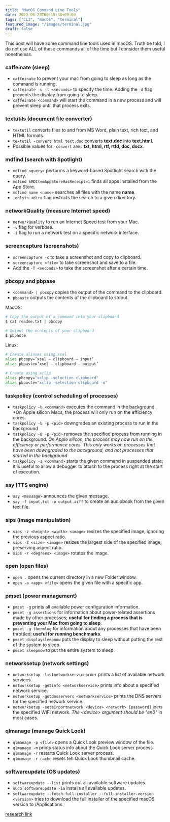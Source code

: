 ```yaml
---
title: "MacOS Command Line Tools"
date: 2023-06-28T00:15:38+09:00
tags: ["CLI", "macOS", "terminal"]
featured_image: "/images/terminal.jpg"
draft: false
---
```


This post will have some command line tools used in macOS. Truth be told, I do not use ALL of these commands all of the time but I consider them useful nonetheless.

### caffeinate (sleep)

- `caffeinate` to prevent your mac from going to sleep as long as the command is running.
- `caffeinate -u -t <seconds>` to specify the time.
Adding the `-d` flag prevents the display from going to sleep.
- `caffeinate <command>` will start the command in a new process and will prevent sleep until that process exits.


### textutils (document file converter)

- `textutil` converts files to and from MS Word, plain text, rich text, and HTML formats.
- `textutil -convert html text.doc` converts **text.doc** into **text.html**.
- Possible values for `-convert` are : **txt, html, rtf, rtfd, doc, docx**.

### mdfind (search with Spotlight)

- `mdfind <query>` performs a keyword-based Spotlight search with the query.
- `mdfind kMDItemAppStoreHasReceipt=1` finds all apps installed from the App Store.
- `mdfind name <name>` searches all files with the name **name**.
- `-onlyin <dir>` flag restricts the search to a given directory.

### networkQuality (measure Internet speed)

- `networkQuality` to run an Internet Speed test from your Mac.
- `-v` flag for verbose.
- `-i` flag to run a network test on a specific network interface.

### screencapture (screenshots)

- `screencapture -c` to take a screenshot and copy to clipboard.
- `screencapture <file>` to take screenshot and save to a file.
- Add the `-T <seconds>` to take the screenshot after a certain time.

### pbcopy and pbpase
- `<command> | pbcopy` copies the output of the command to the clipboard.
- `pbpaste` outputs the contents of the clipboard to stdout.

MacOS:
```bash
# Copy the output of a command into your clipboard
$ cat readme.txt | pbcopy

# Output the ocntents of your clipboard
$ pbpaste
```

Linux:
```bash
# Create aliases using xsel
alias pbcopy=’xsel — clipboard — input’
alias pbpaste=’xsel — clipboard — output’

# Create using xclip
alias pbcopy="xclip -selection clipboard"
alias pbpaste="xclip -selection clipboard -o"
```

### taskpolicy (control scheduling of processes)

- `taskpolicy -b <command>` executes the command in the background. *On Apple silicon Macs, the process will only run on the efficiency cores.
- `taskpolicy -b -p <pid>` downgrades an existing process to run in the background
- `taskpolicy -B -p <pid>` removes the specified process from running in the background. *On Apple silicon, the process may now run on the efficiency or performance cores. This only works on processes that have been downgraded to the background, and not processes that started in the background*
- `taskpolicy -s <command>` starts the given command in suspended state; it is useful to allow a debugger to attach to the process right at the start of execution.

### say (TTS engine)

- `say <message>` announces the given message.
- `say -f input.txt -o output.aiff` to create an audiobook from the given text file.

### sips (image manipulation)

- `sips -z <height> <width> <image>` resizes the specified image, ignoring the previous aspect ratio.
- `sips -Z <size> <image>` resizes the largest side of the specified image, preserving aspect ratio.
- `sips -r <degrees> <image>` rotates the image.

### open (open files)

- `open .` opens the current directory in a new Folder window.
- `open -a <app> <file>` opens the given file with a specific app.


### pmset (power management)

- `pmset -g` prints all available power configuration information.
- `pmset -g assertions` for information about power-related assertions made by other processes; **useful for finding a process that is preventing your Mac from going to sleep**.
- `pmset -g thermlog` for information about any processes that have been throttled; **useful for running benchmarks**.
- `pmset displaysleepnow` puts the display to sleep without putting the rest of the system to sleep.
- `pmset sleepnow` to put the entire system to sleep.

### networksetup (network settings)

- `networksetup -listnetworkserviceorder` prints a list of available network services.
- `networksetup -getinfo <networkservice>` prints info about a specified network service.
- `networksetup -getdnsservers <networkservice>` prints the DNS servers for the specified network service.
- `networksetup -setairportnetwork <device> <network> [password]` joins the specified WIFI  network. *The \<device\> argument should be "en0"* in most cases.

### qlmanage (manage Quick Look)

- `qlmanage -p <file>` opens a Quick Look preview window of the file.
- `qlmanage -m` prints status info about the Quick Look server process.
- `qlmanage -r` restarts Quick Look server process.
- `qlmanage -r cache` resets teh Quick Look thumbnail cache.


### softwareupdate (OS updates)
- `softwareupdate --list` prints out all available software updates.
- `sudo softwareupdate -ia` installs all available updates.
- `softwareupdate --fetch-full-installer --full-installer-version <version>` tries to download the full installer of the specified macOS version to /Applications.





[research link](https://saurabhs.org/advanced-macos-commands)